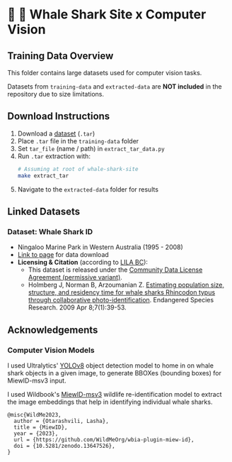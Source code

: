 # 🐋 🦈 Whale Shark Site x Computer Vision 

## Training Data Overview

This folder contains large datasets used for computer vision tasks.

Datasets from `training-data` and `extracted-data` are **NOT included** in the repository due to size limitations.


## Download Instructions

1. Download a [dataset](#linked-datasets) (`.tar`) 
2. Place `.tar` file in the `training-data` folder 
3. Set `tar_file` (name / path) in `extract_tar_data.py`
4. Run `.tar` extraction with:
    ```sh
    # Assuming at root of whale-shark-site
    make extract_tar
    ```
5. Navigate to the `extracted-data` folder for results


## Linked Datasets

### Dataset: Whale Shark ID 
- Ningaloo Marine Park in Western Australia (1995 - 2008)
- [Link to page](https://lila.science/datasets/whale-shark-id) for data download
- **Licensing & Citation** (according to [LILA BC](https://lila.science)): 
    - This dataset is released under the [Community Data License Agreement (permissive variant)](https://cdla.io/permissive-1-0/).
    - Holmberg J, Norman B, Arzoumanian Z. [Estimating population size, structure, and residency time for whale sharks Rhincodon typus through collaborative photo-identification](https://www.int-res.com/abstracts/esr/v7/n1/p39-53/). Endangered Species Research. 2009 Apr 8;7(1):39-53.


## Acknowledgements

### Computer Vision Models

I used Ultralytics' [YOLOv8](https://docs.ultralytics.com/models/yolov8) object detection model to home in on whale shark objects in a given image, to generate BBOXes (bounding boxes) for MiewID-msv3 input.

I used Wildbook's [MiewID-msv3](https://huggingface.co/conservationxlabs/miewid-msv3) wildlife re-identification model to extract the image embeddings that help in identifying individual whale sharks.
```
@misc{WildMe2023,
  author = {Otarashvili, Lasha},
  title = {MiewID},
  year = {2023},
  url = {https://github.com/WildMeOrg/wbia-plugin-miew-id},
  doi = {10.5281/zenodo.13647526},
}
```



